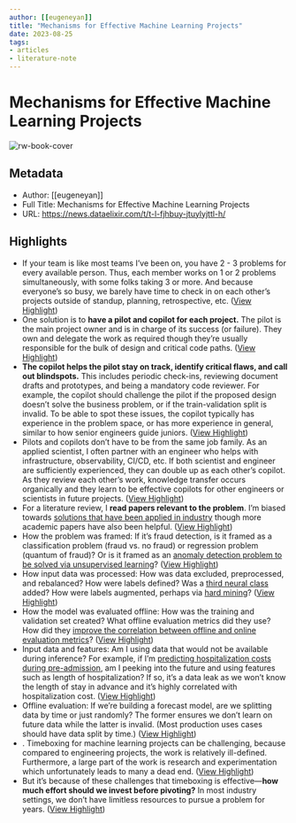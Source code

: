 ```yaml
---
author: [[eugeneyan]]
title: "Mechanisms for Effective Machine Learning Projects"
date: 2023-08-25
tags: 
- articles
- literature-note
---
```

# Mechanisms for Effective Machine Learning Projects

![rw-book-cover](https://eugeneyan.com/assets/og_image/mechanism.jpeg)

## Metadata
- Author: [[eugeneyan]]
- Full Title: Mechanisms for Effective Machine Learning Projects
- URL: https://news.dataelixir.com/t/t-l-fjhbuy-jtuylyjttl-h/

## Highlights
- If your team is like most teams I’ve been on, you have 2 - 3 problems for every available person. Thus, each member works on 1 or 2 problems simultaneously, with some folks taking 3 or more. And because everyone’s so busy, we barely have time to check in on each other’s projects outside of standup, planning, retrospective, etc. ([View Highlight](https://read.readwise.io/read/01gwvajrxp0fxx6qf7hgvyc85j))
- One solution is to **have a pilot and copilot for each project.** The pilot is the main project owner and is in charge of its success (or failure). They own and delegate the work as required though they’re usually responsible for the bulk of design and critical code paths. ([View Highlight](https://read.readwise.io/read/01gwvajxzqg06hsykqaq6x6ev6))
- **The copilot helps the pilot stay on track, identify critical flaws, and call out blindspots.** This includes periodic check-ins, reviewing document drafts and prototypes, and being a mandatory code reviewer. For example, the copilot should challenge the pilot if the proposed design doesn’t solve the business problem, or if the train-validation split is invalid. To be able to spot these issues, the copilot typically has experience in the problem space, or has more experience in general, similar to how senior engineers guide juniors. ([View Highlight](https://read.readwise.io/read/01gwvajzk3yrpmtfw69ncvzz9d))
- Pilots and copilots don’t have to be from the same job family. As an applied scientist, I often partner with an engineer who helps with infrastructure, observability, CI/CD, etc. If both scientist and engineer are sufficiently experienced, they can double up as each other’s copilot. As they review each other’s work, knowledge transfer occurs organically and they learn to be effective copilots for other engineers or scientists in future projects. ([View Highlight](https://read.readwise.io/read/01gwvak5qae5jbxtkssr1kr0t3))
- For a literature review, I **read papers relevant to the problem**. I’m biased towards [solutions that have been applied in industry](https://github.com/eugeneyan/applied-ml) though more academic papers have also been helpful. ([View Highlight](https://read.readwise.io/read/01gwvakrb4geqwj1a1qe4jf94k))
- How the problem was framed: If it’s fraud detection, is it framed as a classification problem (fraud vs. no fraud) or regression problem (quantum of fraud)? Or is it framed as an [anomaly detection problem to be solved via unsupervised learning](https://eugeneyan.com/writing/notes-from-sparkai-summit-application-specific/#preventing-abuse-via-unsupervised-learning-24-june)? ([View Highlight](https://read.readwise.io/read/01gwvakvvnvs0750xk3kayxw1z))
- How input data was processed: How was data excluded, preprocessed, and rebalanced? How were labels defined? Was a [third neural class](https://eugeneyan.com/writing/search-query-matching/#neutral-third-class) added? How were labels augmented, perhaps via [hard mining](https://eugeneyan.com/writing/search-query-matching/#hard-mining)? ([View Highlight](https://read.readwise.io/read/01gwvakxk3m74n9gwg1vpgpebb))
- How the model was evaluated offline: How was the training and validation set created? What offline evaluation metrics did they use? How did they [improve the correlation between offline and online evaluation metrics](https://eugeneyan.com/writing/recsys2022/#offline-online-correlation)? ([View Highlight](https://read.readwise.io/read/01gwvakyxd9szzcgpkks1hwtya))
- Input data and features: Am I using data that would not be available during inference? For example, if I’m [predicting hospitalization costs during pre-admission](https://eugeneyan.com/speaking/machine-learning-in-healthcare/), am I peeking into the future and using features such as length of hospitalization? If so, it’s a data leak as we won’t know the length of stay in advance and it’s highly correlated with hospitalization cost. ([View Highlight](https://read.readwise.io/read/01gwvam9x2eqk1vyzmgskz3he2))
- Offline evaluation: If we’re building a forecast model, are we splitting data by time or just randomly? The former ensures we don’t learn on future data while the latter is invalid. (Most production uses cases should have data split by time.) ([View Highlight](https://read.readwise.io/read/01gwvamcrvjva0s28vjm30kjzm))
- . Timeboxing for machine learning projects can be challenging, because compared to engineering projects, the work is relatively ill-defined. Furthermore, a large part of the work is research and experimentation which unfortunately leads to many a dead end. ([View Highlight](https://read.readwise.io/read/01gwvamxw9g7j5ad41n3ycrs8r))
- But it’s because of these challenges that timeboxing is effective—**how much effort should we invest before pivoting?** In most industry settings, we don’t have limitless resources to pursue a problem for years. ([View Highlight](https://read.readwise.io/read/01gwvamn6ax191qyk94c2yxbwp))

